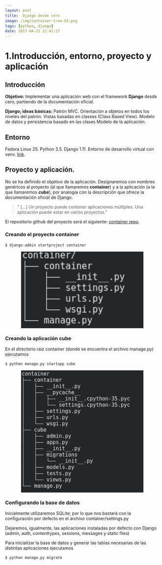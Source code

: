 ```yaml
---
layout: post
title:  Django desde cero
image: /img/container-tree-01.png
tags: [python, django]
date: 2017-04-21 21:41:27
---
```


1.Introducción, entorno, proyecto y aplicación
==============================================

## Introducción

**Objetivo:** Implementar una aplicación web con el framework **Django** desde cero, partiendo de la documentación oficial.


**Django; ideas básicas:** Patrón MVC. Orientación a objetos en todos los niveles del patrón. Vistas basadas en classes (Class Based View). Modelo de datos y persistencia basado en las clases Modelo de la aplicación.

## Entorno
Fedora Linux 25. Python 3.5. Django 1.11. Entorno de desarrollo virtual con venv.
[link](https://elpesodeloslunes.wordpress.com/2017/04/08/entornos-de-desarrollo-virtuales-con-python-3/).

## Proyecto y aplicación.
No se ha definido el objetivo de la aplicación. Designaremos con nombres genéricos al proyecto (al que llamaremos **container**) y a la aplicación (a la que llamaremos **cube**), por analogía con la descripción que ofrece la documentación oficial de Django. 
>" [...] Un proyecto puede contener aplicaciones múltiples. Una aplicación puede estar en varios proyectos."


El repositorio github del proyecto será el siguiente: [container repo](https://github.com/).

### Creando el proyecto **container**
```
$ django-admin startproject container
```
<img src="img/container-tree-01.png" width="400"
 style="display: block; margin-left: auto; margin-right: auto;"/>

### Creando la aplicación **cube**
En el directorio raiz container (donde se encuentra el archivo manage.py) ejecutamos
```
$ python manage.py startapp cube
```
<img src="img/container-tree-02.png" width="400"
 style="display: block; margin-left: auto; margin-right: auto;"/>

### Configurando la base de datos
Inicialmente utilizaremos SQLite; por lo que nos bastará con la configuración por defecto en el archivo container/settings.py

Dejaremos, igualmente, las aplicaciones instaladas por defecto con Django (admin, auth, contenttypes, sessions, messages y static files)

Para inicializar la base de datos y generar las tablas necesarias de las distintas aplicaciones ejecutamos
```
$ python manage.py migrate
```


